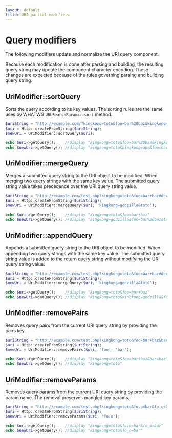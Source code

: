 ```yaml
---
layout: default
title: URI partial modifiers
---
```


Query modifiers
=====

The following modifiers update and normalize the URI query component. 

<p class="message-notice">Because each modification is done after parsing and building, the 
resulting query string may update the component character encoding. These changes are expected because of 
the rules governing parsing and building query string.</p>

## UriModifier::sortQuery

Sorts the query according to its key values. The sorting rules are the same uses by WHATWG `URLSearchParams::sort` method.

~~~php
$uriString = "http://example.com/?kingkong=toto&foo=bar%20baz&kingkong=ape";
$uri = Http::createFromString($uriString);
$newUri = UriModifier::sortQuery($uri);

echo $uri->getQuery();    //display "kingkong=toto&foo=bar%20baz&kingkong=ape"
echo $newUri->getQuery(); //display "kingkong=toto&kingkong=ape&foo=bar%20baz"
~~~

## UriModifier::mergeQuery

Merges a submitted query string to the URI object to be modified. When merging two query strings with the same key value. 
The submitted query string value takes precedence over the URI query string value.

~~~php
$uriString = "http://example.com/test.php?kingkong=toto&foo=bar+baz#doc3";
$uri = Http::createFromString($uriString);
$newUri = UriModifier::mergeQuery($uri, 'kingkong=godzilla&toto');

echo $uri->getQuery();    //display "kingkong=toto&foo=bar+baz"
echo $newUri->getQuery(); //display "kingkong=godzilla&foo=bar%20baz&toto"
~~~

## UriModifier::appendQuery

Appends a submitted query string to the URI object to be modified. When appending two query strings with the same key value.
The submitted query string value is added to the return query string without modifying the URI query string value.

~~~php
$uriString = "http://example.com/test.php?kingkong=toto&foo=bar+baz#doc3";
$uri = Http::createFromString($uriString);
$newUri = UriModifier::mergeQuery($uri, 'kingkong=godzilla&toto');

echo $uri->getQuery();    //display "kingkong=toto&foo=bar+baz"
echo $newUri->getQuery(); //display "kingkong=toto&kingkong=godzilla&foo=bar%20baz&toto"
~~~

## UriModifier::removePairs

Removes query pairs from the current URI query string by providing the pairs key.

~~~php
$uriString = "http://example.com/test.php?kingkong=toto&foo=bar+baz&bar=baz#doc3")
$uri = Http::createFromString($uriString);
$newUri = UriModifier::removePairs($uri, 'foo', 'bar');

echo $uri->getQuery();    //display "kingkong=toto&foo=bar+baz&bar=baz"
echo $newUri->getQuery(); //display "kingkong=toto"
~~~

## UriModifier::removeParams

Removes query params from the current URI query string by providing the param name. The removal preserves mangled key params.

~~~php
$uriString = "http://example.com/test.php?kingkong=toto&fo.o=bar&fo_o=bar";
$uri = Http::createFromString($uriString);
$newUri = UriModifier::removeParams($uri, 'fo.o');

echo $uri->getQuery();    //display "kingkong=toto&fo.o=bar&fo_o=bar"
echo $newUri->getQuery(); //display "kingkong=toto&fo_o=bar"
~~~
